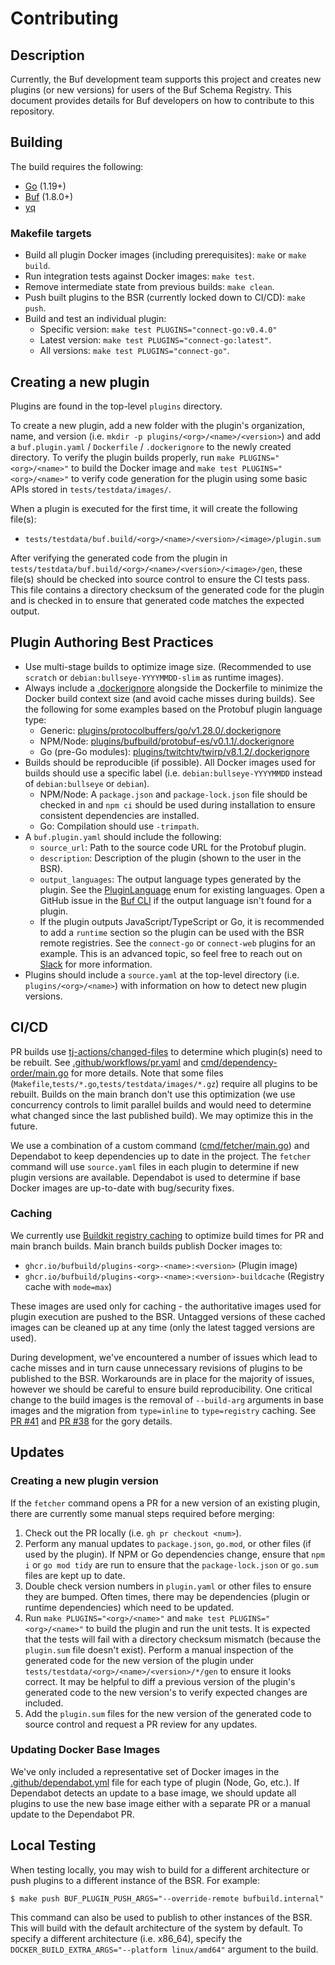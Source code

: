 # Contributing

## Description

Currently, the Buf development team supports this project and creates new plugins (or new versions) for users of the Buf Schema Registry.
This document provides details for Buf developers on how to contribute to this repository.

## Building

The build requires the following:

* [Go](https://go.dev/dl/) (1.19+)
* [Buf](https://github.com/bufbuild/buf) (1.8.0+)
* [yq](https://github.com/mikefarah/yq)

### Makefile targets

* Build all plugin Docker images (including prerequisites): `make` or `make build`.
* Run integration tests against Docker images: `make test`.
* Remove intermediate state from previous builds: `make clean`.
* Push built plugins to the BSR (currently locked down to CI/CD): `make push`.
* Build and test an individual plugin:
  * Specific version: `make test PLUGINS="connect-go:v0.4.0"`
  * Latest version: `make test PLUGINS="connect-go:latest"`.
  * All versions: `make test PLUGINS="connect-go"`.

## Creating a new plugin

Plugins are found in the top-level `plugins` directory.

To create a new plugin, add a new folder with the plugin's organization, name, and version (i.e. `mkdir -p plugins/<org>/<name>/<version>`) and add a `buf.plugin.yaml` / `Dockerfile` / `.dockerignore` to the newly created directory.
To verify the plugin builds properly, run `make PLUGINS="<org>/<name>"` to build the Docker image and `make test PLUGINS="<org>/<name>"` to verify code generation for the plugin using some basic APIs stored in `tests/testdata/images/`.

When a plugin is executed for the first time, it will create the following file(s):

* `tests/testdata/buf.build/<org>/<name>/<version>/<image>/plugin.sum`

After verifying the generated code from the plugin in `tests/testdata/buf.build/<org>/<name>/<version>/<image>/gen`, these file(s) should be checked into source control to ensure the CI tests pass.
This file contains a directory checksum of the generated code for the plugin and is checked in to ensure that generated code matches the expected output.

## Plugin Authoring Best Practices

* Use multi-stage builds to optimize image size. (Recommended to use `scratch` or `debian:bullseye-YYYYMMDD-slim` as runtime images).
* Always include a [.dockerignore](https://docs.docker.com/engine/reference/builder/#dockerignore-file) alongside the Dockerfile to minimize the Docker build context size (and avoid cache misses during builds). See the following for some examples based on the Protobuf plugin language type:
    * Generic: [plugins/protocolbuffers/go/v1.28.0/.dockerignore](plugins/protocolbuffers/go/v1.28.0/.dockerignore)
    * NPM/Node: [plugins/bufbuild/protobuf-es/v0.1.1/.dockerignore](plugins/bufbuild/protobuf-es/v0.1.1/.dockerignore)
    * Go (pre-Go modules): [plugins/twitchtv/twirp/v8.1.2/.dockerignore](plugins/twitchtv/twirp/v8.1.2/.dockerignore)
* Builds should be reproducible (if possible). All Docker images used for builds should use a specific label (i.e. `debian:bullseye-YYYYMMDD` instead of `debian:bullseye` or `debian`).
    * NPM/Node: A `package.json` and `package-lock.json` file should be checked in and `npm ci` should be used during installation to ensure consistent dependencies are installed.
    * Go: Compilation should use `-trimpath`.
* A `buf.plugin.yaml` should include the following:
    * `source_url`: Path to the source code URL for the Protobuf plugin.
    * `description`: Description of the plugin (shown to the user in the BSR).
    * `output_languages`: The output language types generated by the plugin. See the [PluginLanguage](https://github.com/bufbuild/buf/blob/c8fc1a2a8176c69a1176a18741506181fc1edbaf/proto/buf/alpha/registry/v1alpha1/plugin_curation.proto#L30-L47) enum for existing languages. Open a GitHub issue in the [Buf CLI](https://github.com/bufbuild/buf) if the output language isn't found for a plugin.
    * If the plugin outputs JavaScript/TypeScript or Go, it is recommended to add a `runtime` section so the plugin can be used with the BSR remote registries. See the `connect-go` or `connect-web` plugins for an example. This is an advanced topic, so feel free to reach out on [Slack](https://buf.build/links/slack) for more information.
* Plugins should include a `source.yaml` at the top-level directory (i.e. `plugins/<org>/<name>`) with information on how to detect new plugin versions.

## CI/CD

PR builds use [tj-actions/changed-files](https://github.com/tj-actions/changed-files) to determine which plugin(s) need to be rebuilt.
See [.github/workflows/pr.yaml](.github/workflows/pr.yml) and [cmd/dependency-order/main.go](cmd/dependency-order/main.go) for more details.
Note that some files (`Makefile`,`tests/*.go`,`tests/testdata/images/*.gz`) require all plugins to be rebuilt.
Builds on the main branch don't use this optimization (we use concurrency controls to limit parallel builds and would need to determine what changed since the last published build).
We may optimize this in the future.

We use a combination of a custom command ([cmd/fetcher/main.go](cmd/fetcher/main.go)) and Dependabot to keep dependencies up to date in the project.
The `fetcher` command will use `source.yaml` files in each plugin to determine if new plugin versions are available.
Dependabot is used to determine if base Docker images are up-to-date with bug/security fixes.

### Caching

We currently use [Buildkit registry caching](https://github.com/moby/buildkit#registry-push-image-and-cache-separately) to optimize build times for PR and main branch builds.
Main branch builds publish Docker images to:

* `ghcr.io/bufbuild/plugins-<org>-<name>:<version>` (Plugin image)
* `ghcr.io/bufbuild/plugins-<org>-<name>:<version>-buildcache` (Registry cache with `mode=max`)

These images are used only for caching - the authoritative images used for plugin execution are pushed to the BSR.
Untagged versions of these cached images can be cleaned up at any time (only the latest tagged versions are used).

During development, we've encountered a number of issues which lead to cache misses and in turn cause unnecessary revisions of plugins to be published to the BSR.
Workarounds are in place for the majority of issues, however we should be careful to ensure build reproducibility.
One critical change to the build images is the removal of `--build-arg` arguments in base images and the migration from `type=inline` to `type=registry` caching.
See [PR #41](https://github.com/bufbuild/plugins/pull/41) and [PR #38](https://github.com/bufbuild/plugins/pull/38) for the gory details.

## Updates

### Creating a new plugin version

If the `fetcher` command opens a PR for a new version of an existing plugin, there are currently some manual steps required before merging:

1. Check out the PR locally (i.e. `gh pr checkout <num>`).
2. Perform any manual updates to `package.json`, `go.mod`, or other files (if used by the plugin).
   If NPM or Go dependencies change, ensure that `npm i` or `go mod tidy` are run to ensure that the `package-lock.json` or `go.sum` files are kept up to date.
3. Double check version numbers in `plugin.yaml` or other files to ensure they are bumped.
   Often times, there may be dependencies (plugin or runtime dependencies) which need to be updated.
4. Run `make PLUGINS="<org>/<name>"` and `make test PLUGINS="<org>/<name>"` to build the plugin and run the unit tests.
   It is expected that the tests will fail with a directory checksum mismatch (because the `plugin.sum` file doesn't exist).
   Perform a manual inspection of the generated code for the new version of the plugin under `tests/testdata/<org>/<name>/<version>/*/gen` to ensure it looks correct.
   It may be helpful to diff a previous version of the plugin's generated code to the new version's to verify expected changes are included.
5. Add the `plugin.sum` files for the new version of the generated code to source control and request a PR review for any updates.

### Updating Docker Base Images

We've only included a representative set of Docker images in the [.github/dependabot.yml](.github/dependabot.yml) file for each type of plugin (Node, Go, etc.).
If Dependabot detects an update to a base image, we should update all plugins to use the new base image either with a separate PR or a manual update to the Dependabot PR.

## Local Testing

When testing locally, you may wish to build for a different architecture or push plugins to a different instance of the BSR.
For example:

```
$ make push BUF_PLUGIN_PUSH_ARGS="--override-remote bufbuild.internal"
```

This command can also be used to publish to other instances of the BSR.
This will build with the default architecture of the system by default.
To specify a different architecture (i.e. x86_64), specify the `DOCKER_BUILD_EXTRA_ARGS="--platform linux/amd64"` argument to the build.
